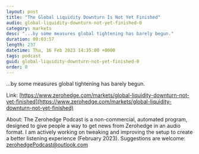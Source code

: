 ```yaml
---
layout: post
title: "The Global Liquidity Downturn Is Not Yet Finished"
audio: global-liquidity-downturn-not-yet-finished-0
category: markets
desc: "...by some measures global tightening has barely begun."
duration: 00:03:57
length: 237
datetime: Thu, 16 Feb 2023 14:35:00 +0000
tags: podcast
guid: global-liquidity-downturn-not-yet-finished-0
order: 0
---
```

...by some measures global tightening has barely begun.

Link: [https://www.zerohedge.com/markets/global-liquidity-downturn-not-yet-finished](https://www.zerohedge.com/markets/global-liquidity-downturn-not-yet-finished)

About: The Zerohedge Podcast is a non-commercial, automated program, designed to give people a way to get news from Zerohedge in an audio format.  I am actively working on tweaking and improving the setup to create a better listening experience (February 2023).  Suggestions are welcome: [zerohedgePodcast@outlook.com](mailto:zerohedgePodcast@outlook.com)